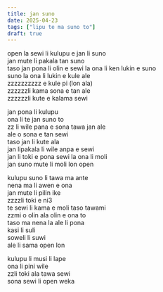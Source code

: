 ```yaml
---
title: jan suno
date: 2025-04-23
tags: ["lipu te ma suno to"]
draft: true
---
```


open la sewi li kulupu e jan li suno  
jan mute li pakala tan suno  
taso jan pona li olin e sewi la ona li ken lukin e suno  
suno la ona li lukin e kule ale  
zzzzzzzzzz e kule pi (lon ala)  
zzzzzzli kama sona e tan ale  
zzzzzzli kute e kalama sewi  

jan pona li kulupu  
ona li te jan suno to  
zz li wile pana e sona tawa jan ale  
ale o sona e tan sewi  
taso jan li kute ala  
jan lipakala li wile anpa e sewi  
jan li toki e pona sewi la ona li moli  
jan suno mute li moli lon open  

kulupu suno li tawa ma ante  
nena ma li awen e ona  
jan mute li pilin ike  
zzzzli toki e ni3  
te sewi li kama e moli taso tawami  
zzmi o olin ala olin e ona to  
taso ma nena la ale li pona  
kasi li suli  
soweli li suwi  
ale li sama open lon  

kulupu li musi li lape  
ona li pini wile  
zzli toki ala tawa sewi  
sona sewi li open weka  
